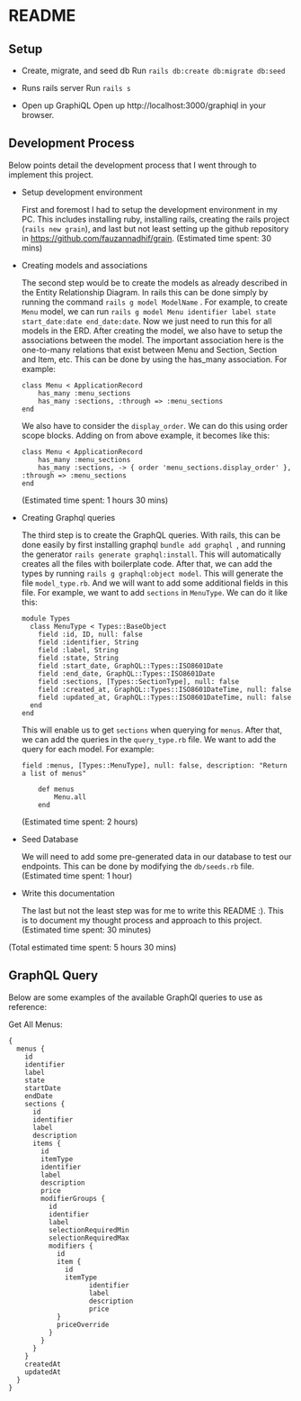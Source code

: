 # README

## Setup

* Create, migrate, and seed db
Run `rails db:create db:migrate db:seed`

* Runs rails server
Run `rails s`

*  Open up GraphiQL
Open up http://localhost:3000/graphiql in your browser.

## Development Process

Below points detail the development process that I went through to implement this project.

* Setup development environment

  First and foremost I had to setup the development environment in my PC. This includes installing ruby, installing rails, creating the rails project (`rails new grain`), and last but not least setting up the github repository in https://github.com/fauzannadhif/grain.
  (Estimated time spent: 30 mins)

* Creating models and associations

  The second step would be to create the models as already described in the Entity Relationship Diagram. In rails this can be done simply by running the command `rails g model ModelName` . For example, to create `Menu` model, we can run `rails g model Menu identifier label state start_date:date end_date:date`. Now we just need to run this for all models in the ERD.
  After creating the model, we also have to setup the associations between the model. The important association here is the one-to-many relations that exist between Menu and Section, Section and Item, etc. This can be done by using the has_many association. For example:
  ```
  class Menu < ApplicationRecord
      has_many :menu_sections
      has_many :sections, :through => :menu_sections
  end
  ```
  We also have to consider the `display_order`. We can do this using order scope blocks. Adding on from above example, it becomes like this:
  ```
  class Menu < ApplicationRecord
      has_many :menu_sections
      has_many :sections, -> { order 'menu_sections.display_order' }, :through => :menu_sections
  end
  ```
  (Estimated time spent: 1 hours 30 mins)

* Creating Graphql queries

  The third step is to create the GraphQL queries. With rails, this can be done easily by first installing graphql `bundle add graphql `, and running the generator `rails generate graphql:install`. This will automatically creates all the files with boilerplate code. After that, we can add the types by running `rails g graphql:object model`. This will generate the file `model_type.rb`. And we will want to add some additional fields in this file. For example, we want to add `sections` in `MenuType`. We can do it like this:
  ```
  module Types
    class MenuType < Types::BaseObject
      field :id, ID, null: false
      field :identifier, String
      field :label, String
      field :state, String
      field :start_date, GraphQL::Types::ISO8601Date
      field :end_date, GraphQL::Types::ISO8601Date
      field :sections, [Types::SectionType], null: false
      field :created_at, GraphQL::Types::ISO8601DateTime, null: false
      field :updated_at, GraphQL::Types::ISO8601DateTime, null: false
    end
  end
  ```
  This will enable us to get `sections` when querying for `menus`.
  After that, we can add the queries in the `query_type.rb` file. We want to add the query for each model. For example:
  ```
  field :menus, [Types::MenuType], null: false, description: "Return a list of menus"

      def menus
          Menu.all
      end
  ```
  (Estimated time spent: 2 hours)

* Seed Database

  We will need to add some pre-generated data in our database to test our endpoints. This can be done by modifying the `db/seeds.rb` file.
  (Estimated time spent: 1 hour)

* Write this documentation

  The last but not the least step was for me to write this README :). This is to document my thought process and approach to this project.
  (Estimated time spent: 30 minutes)

(Total estimated time spent: 5 hours 30 mins)


## GraphQL Query

Below are some examples of the available GraphQl queries to use as reference:

Get All Menus:

```
{
  menus {
    id
    identifier
    label
    state
    startDate
    endDate
    sections {
      id
      identifier
      label
      description
      items {
        id
        itemType
        identifier
        label
        description
        price
        modifierGroups {
          id
          identifier
          label
          selectionRequiredMin
          selectionRequiredMax
          modifiers {
            id
            item {
              id
              itemType
        			identifier
        			label
        			description
        			price
            }
            priceOverride
          }
        }
      }
    }
    createdAt
    updatedAt
  }
}
```
